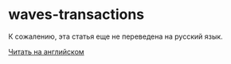 # waves-transactions

К сожалению, эта статья еще не переведена на русский язык.

[Читать на английском](/en/building-apps/waves-api-and-sdk/client-libraries/waves-transactions)
